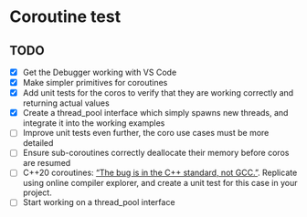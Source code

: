 # Coroutine test

## TODO
- [x] Get the Debugger working with VS Code
- [x] Make simpler primitives for coroutines
- [x] Add unit tests for the coros to verify that they are working correctly and returning actual values
- [x] Create a thread_pool interface which simply spawns new threads, and integrate it into the working examples
- [ ] Improve unit tests even further, the coro use cases must be more detailed
- [ ] Ensure sub-coroutines correctly deallocate their memory before coros are resumed
- [ ] C++20 coroutines: [“The bug is in the C++ standard, not GCC.”](https://www.reddit.com/r/cpp/comments/xvoqcd/c20_coroutines_the_bug_is_in_the_c_standard_not/). Replicate using online compiler explorer, and create a unit test for this case in your project.
- [ ] Start working on a thread_pool interface